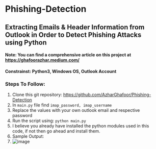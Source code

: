 # Phishing-Detection
## Extracting Emails &amp; Header Information from Outlook in Order to Detect Phishing Attacks using Python

#### Note: You can find a comprehensive article on this project at https://ghafoorazhar.medium.com/ 
#### Constrainst: Python3, Windows OS, Outlook Account

### Steps To Follow:
1. Clone this git repository: https://github.com/AzharGhafoor/Phishing-Detection
2. In ```main.py``` file find ```imap_password, imap_username```
3. Replace the values with your own outlook email and respective password
4. Run the script using: ```python main.py``` 
5. I believe you already have installed the python modules used in this code, if not then go ahead and install them.
6. Sample Output:
7. ![image](https://user-images.githubusercontent.com/47841078/165704174-feceb630-93ce-4b2a-ae96-b2464abd465b.png)
